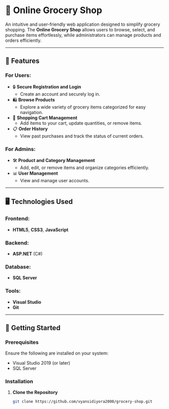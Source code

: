 # 🛒 Online Grocery Shop  

An intuitive and user-friendly web application designed to simplify grocery shopping. The **Online Grocery Shop** allows users to browse, select, and purchase items effortlessly, while administrators can manage products and orders efficiently.  

---

## 🌟 Features  

### For Users:  
- 🔒 **Secure Registration and Login**  
  - Create an account and securely log in.  
- 🛍️ **Browse Products**  
  - Explore a wide variety of grocery items categorized for easy navigation.  
- 🛒 **Shopping Cart Management**  
  - Add items to your cart, update quantities, or remove items.  
- 📋 **Order History**  
  - View past purchases and track the status of current orders.  

### For Admins:  
- 🛠️ **Product and Category Management**  
  - Add, edit, or remove items and organize categories efficiently.  
- 📊 **User Management**  
  - View and manage user accounts.  

---

## 🖥️ Technologies Used  

### Frontend:  
- **HTML5**, **CSS3**, **JavaScript**  

### Backend:  
- **ASP.NET** (C#)  

### Database:  
- **SQL Server**  

### Tools:  
- **Visual Studio**  
- **Git**  

---

## 🚀 Getting Started  

### Prerequisites  
Ensure the following are installed on your system:  
- Visual Studio 2019 (or later)  
- SQL Server  

### Installation  

1. **Clone the Repository**  
   ```bash  
   git clone https://github.com/vyansidiyora2000/grocery-shop.git  
